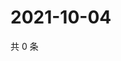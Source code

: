 # 2021-10-04

共 0 条

<!-- BEGIN -->
<!-- 最后更新时间 Mon Oct 04 2021 04:18:00 GMT+0800 (China Standard Time) -->

<!-- END -->
